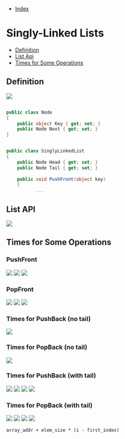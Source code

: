 * [Index](https://github.com/KiraDiShira/AlgorithmsAndDataStructures/blob/master/README.md#project-title)

# Singly-Linked Lists

* [Definition](#definition)
* [List Api](#list-api)
* [Times for Some Operations](#times-for-some-operations)

## Definition

<img src="https://github.com/KiraDiShira/AlgorithmsAndDataStructures/blob/master/RepoFiles/SinglyLinkedList/Images/sll1b.PNG" />

```c#

public class Node
{
    public object Key { get; set; }
    public Node Next { get; set; }
}

```

```c#

public class SinglyLinkedList
{
    public Node Head { get; set; }
    public Node Tail { get; set; }
    
    public void PushFront(object key)
    {
           ...

```

## List API

<img src="https://github.com/KiraDiShira/AlgorithmsAndDataStructures/blob/master/RepoFiles/SinglyLinkedList/Images/sll2b.PNG" />


## Times for Some Operations

### PushFront

<img src="https://github.com/KiraDiShira/AlgorithmsAndDataStructures/blob/master/RepoFiles/SinglyLinkedList/Images/sll3.PNG" />

<img src="https://github.com/KiraDiShira/AlgorithmsAndDataStructures/blob/master/RepoFiles/SinglyLinkedList/Images/sll4.PNG" />

<img src="https://github.com/KiraDiShira/AlgorithmsAndDataStructures/blob/master/RepoFiles/SinglyLinkedList/Images/sll5.PNG" />

### PopFront

<img src="https://github.com/KiraDiShira/AlgorithmsAndDataStructures/blob/master/RepoFiles/SinglyLinkedList/Images/sll6.PNG" />

<img src="https://github.com/KiraDiShira/AlgorithmsAndDataStructures/blob/master/RepoFiles/SinglyLinkedList/Images/sll7.PNG" />

<img src="https://github.com/KiraDiShira/AlgorithmsAndDataStructures/blob/master/RepoFiles/SinglyLinkedList/Images/sll8.PNG" />

### Times for PushBack (no tail)

<img src="https://github.com/KiraDiShira/AlgorithmsAndDataStructures/blob/master/RepoFiles/SinglyLinkedList/Images/sll9.PNG" />

### Times for PopBack (no tail)

<img src="https://github.com/KiraDiShira/AlgorithmsAndDataStructures/blob/master/RepoFiles/SinglyLinkedList/Images/sll10.PNG" />

### Times for PushBack (with tail)

<img src="https://github.com/KiraDiShira/AlgorithmsAndDataStructures/blob/master/RepoFiles/SinglyLinkedList/Images/sll11.PNG" />

<img src="https://github.com/KiraDiShira/AlgorithmsAndDataStructures/blob/master/RepoFiles/SinglyLinkedList/Images/sll12.PNG" />

<img src="https://github.com/KiraDiShira/AlgorithmsAndDataStructures/blob/master/RepoFiles/SinglyLinkedList/Images/sll13.PNG" />

<img src="https://github.com/KiraDiShira/AlgorithmsAndDataStructures/blob/master/RepoFiles/SinglyLinkedList/Images/sll14.PNG" />

### Times for PopBack (with tail)

<img src="https://github.com/KiraDiShira/AlgorithmsAndDataStructures/blob/master/RepoFiles/SinglyLinkedList/Images/sll15.PNG" />

<img src="https://github.com/KiraDiShira/AlgorithmsAndDataStructures/blob/master/RepoFiles/SinglyLinkedList/Images/sll16.PNG" />

<img src="https://github.com/KiraDiShira/AlgorithmsAndDataStructures/blob/master/RepoFiles/SinglyLinkedList/Images/sll17.PNG" />

<img src="https://github.com/KiraDiShira/AlgorithmsAndDataStructures/blob/master/RepoFiles/SinglyLinkedList/Images/sll18.PNG" />


```
array_addr + elem_size * (i - first_index)
```
